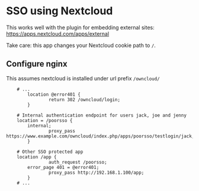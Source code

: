 # SSO using Nextcloud

This works well with the plugin for embedding external sites: https://apps.nextcloud.com/apps/external

Take care: this app changes your Nextcloud cookie path to `/`.

## Configure nginx

This assumes nextcloud is installed under url prefix `/owncloud/`

```
	# ...
        location @error401 {
                return 302 /owncloud/login;
        }

	# Internal authentication endpoint for users jack, joe and jenny
	location = /poorsso {
		internal;
                proxy_pass https://www.example.com/owncloud/index.php/apps/poorsso/testlogin/jack,joe,jenny;
        }

	# Other SSO protected app
	location /app {
                auth_request /poorsso;
		error_page 401 = @error401;
                proxy_pass http://192.168.1.100/app;
        }
	# ...
```

